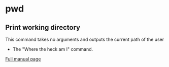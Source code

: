 # pwd

## Print working directory

This command takes no arguments and outputs the current path of the user
* The "Where the heck am I" command.

[Full manual page](http://man7.org/linux/man-pages/man1/pwd.1.html)